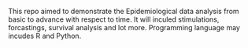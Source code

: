
This repo aimed to demonstrate the Epidemiological data analysis from basic to advance with respect to time.
It will inculed stimulations, forcastings, survival analysis and lot more.
Programming language may incudes R and Python.
